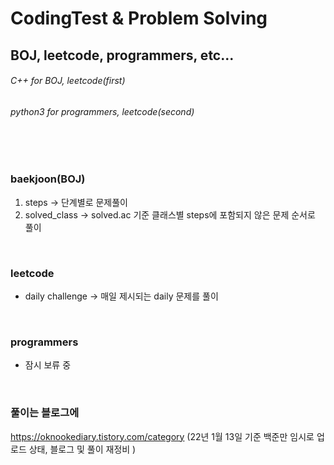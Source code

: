 # CodingTest & Problem Solving
## BOJ, leetcode, programmers, etc...
###### C++      for BOJ, leetcode(first)
###### python3  for programmers, leetcode(second)
<br>
<br>

### baekjoon(BOJ)
1. steps -> 단계별로 문제풀이
2. solved_class -> solved.ac 기준 클래스별 steps에 포함되지 않은 문제 순서로 풀이
<br>

### leetcode
+ daily challenge -> 매일 제시되는 daily 문제를 풀이
<br>

### programmers
+ 잠시 보류 중
<br>

### 풀이는 블로그에
https://oknookediary.tistory.com/category
(22년 1월 13일 기준 백준만 임시로 업로드 상태, 블로그 및 풀이 재정비 )

